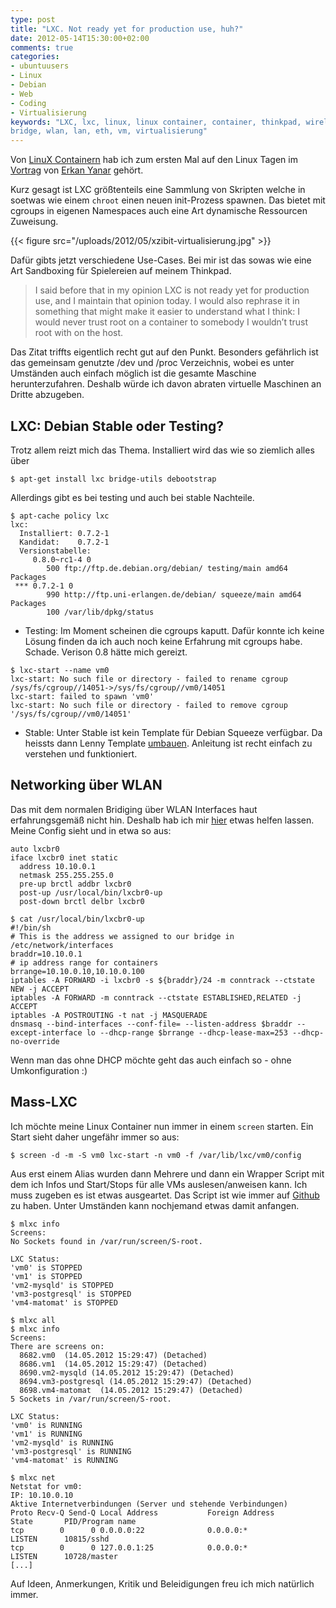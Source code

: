 ```yaml
---
type: post
title: "LXC. Not ready yet for production use, huh?"
date: 2012-05-14T15:30:00+02:00
comments: true
categories:
- ubuntuusers
- Linux
- Debian
- Web
- Coding
- Virtualisierung
keywords: "LXC, lxc, linux, linux container, container, thinkpad, wireless,
bridge, wlan, lan, eth, vm, virtualisierung"
---
```


Von [LinuX Containern](http://lxc.sourceforge.net) hab ich zum ersten Mal auf den
Linux Tagen im [Vortrag](http://chemnitzer.linux-tage.de/2012/vortraege/1035)
von [Erkan Yanar](http://linsenraum.de/erkules) gehört.

Kurz gesagt ist LXC größtenteils eine Sammlung von Skripten welche in
soetwas wie einem `chroot` einen neuen init-Prozess spawnen. Das bietet mit
cgroups in eigenen Namespaces auch eine Art dynamische Ressourcen Zuweisung.

{{< figure src="/uploads/2012/05/xzibit-virtualisierung.jpg" >}}

Dafür gibts jetzt verschiedene Use-Cases. Bei mir ist das sowas wie eine Art
Sandboxing für Spielereien auf meinem Thinkpad.

> I said before that in my opinion LXC is not ready yet for production use, and I
> maintain that opinion today. I would also rephrase it in something that might
> make it easier to understand what I think: I would never trust root on a
> container to somebody I wouldn’t trust root with on the host.

Das Zitat triffts eigentlich recht gut auf den Punkt. Besonders gefährlich ist
das gemeinsam genutzte /dev und /proc Verzeichnis, wobei es unter Umständen auch
einfach möglich ist die gesamte Maschine herunterzufahren. Deshalb würde ich
davon abraten virtuelle Maschinen an Dritte abzugeben.

## LXC: Debian Stable oder Testing?

Trotz allem reizt mich das Thema. Installiert wird das wie so ziemlich alles
über

```
$ apt-get install lxc bridge-utils debootstrap
```

Allerdings gibt es bei testing und auch bei stable Nachteile.

```
$ apt-cache policy lxc
lxc:
  Installiert: 0.7.2-1
  Kandidat:    0.7.2-1
  Versionstabelle:
     0.8.0~rc1-4 0
        500 ftp://ftp.de.debian.org/debian/ testing/main amd64 Packages
 *** 0.7.2-1 0
        990 http://ftp.uni-erlangen.de/debian/ squeeze/main amd64 Packages
        100 /var/lib/dpkg/status
```


* Testing: Im Moment scheinen die cgroups kaputt. Dafür konnte ich keine Lösung
finden da ich auch noch keine Erfahrung mit cgroups habe. Schade. Verison 0.8 hätte mich gereizt.

```
$ lxc-start --name vm0
lxc-start: No such file or directory - failed to rename cgroup /sys/fs/cgroup//14051->/sys/fs/cgroup//vm0/14051
lxc-start: failed to spawn 'vm0'
lxc-start: No such file or directory - failed to remove cgroup '/sys/fs/cgroup//vm0/14051'
```

* Stable: Unter Stable ist kein Template für Debian Squeeze verfügbar. Da
heissts dann Lenny Template [umbauen](http://jtrancas.wordpress.com/2011/02/10/debian-squeeze-lxc-template/).
Anleitung ist recht einfach zu verstehen und funktioniert.

## Networking über WLAN

Das mit dem normalen Bridiging über WLAN Interfaces haut erfahrungsgemäß nicht
hin. Deshalb hab ich mir [hier](http://s3hh.wordpress.com/2011/05/17/lxc-containers-on-a-host-with-wireless/)
etwas helfen lassen. Meine Config sieht und in etwa so aus:

```
auto lxcbr0
iface lxcbr0 inet static
  address 10.10.0.1
  netmask 255.255.255.0
  pre-up brctl addbr lxcbr0
  post-up /usr/local/bin/lxcbr0-up
  post-down brctl delbr lxcbr0
```


```
$ cat /usr/local/bin/lxcbr0-up
#!/bin/sh
# This is the address we assigned to our bridge in /etc/network/interfaces
braddr=10.10.0.1
# ip address range for containers
brrange=10.10.0.10,10.10.0.100
iptables -A FORWARD -i lxcbr0 -s ${braddr}/24 -m conntrack --ctstate NEW -j ACCEPT
iptables -A FORWARD -m conntrack --ctstate ESTABLISHED,RELATED -j ACCEPT
iptables -A POSTROUTING -t nat -j MASQUERADE
dnsmasq --bind-interfaces --conf-file= --listen-address $braddr --except-interface lo --dhcp-range $brrange --dhcp-lease-max=253 --dhcp-no-override
```

Wenn man das ohne DHCP möchte geht das auch einfach so - ohne Umkonfiguration :)

## Mass-LXC

Ich möchte meine Linux Container nun immer in einem `screen` starten. Ein Start
sieht daher ungefähr immer so aus:

```
$ screen -d -m -S vm0 lxc-start -n vm0 -f /var/lib/lxc/vm0/config
```

Aus erst einem Alias wurden dann Mehrere und dann ein Wrapper Script
mit dem ich Infos und Start/Stops für alle VMs auslesen/anweisen kann.
Ich muss zugeben es ist etwas ausgeartet.
Das Script ist wie immer auf [Github](https://gist.github.com/2693967) zu haben. Unter Umständen kann
nochjemand etwas damit anfangen.

```
$ mlxc info
Screens:
No Sockets found in /var/run/screen/S-root.

LXC Status:
'vm0' is STOPPED
'vm1' is STOPPED
'vm2-mysqld' is STOPPED
'vm3-postgresql' is STOPPED
'vm4-matomat' is STOPPED

$ mlxc all
$ mlxc info
Screens:
There are screens on:
  8682.vm0  (14.05.2012 15:29:47) (Detached)
  8686.vm1  (14.05.2012 15:29:47) (Detached)
  8690.vm2-mysqld (14.05.2012 15:29:47) (Detached)
  8694.vm3-postgresql (14.05.2012 15:29:47) (Detached)
  8698.vm4-matomat  (14.05.2012 15:29:47) (Detached)
5 Sockets in /var/run/screen/S-root.

LXC Status:
'vm0' is RUNNING
'vm1' is RUNNING
'vm2-mysqld' is RUNNING
'vm3-postgresql' is RUNNING
'vm4-matomat' is RUNNING

$ mlxc net
Netstat for vm0:
IP: 10.10.0.10
Aktive Internetverbindungen (Server und stehende Verbindungen)
Proto Recv-Q Send-Q Local Address           Foreign Address         State       PID/Program name
tcp        0      0 0.0.0.0:22              0.0.0.0:*               LISTEN      10815/sshd
tcp        0      0 127.0.0.1:25            0.0.0.0:*               LISTEN      10728/master
[...]
```

Auf Ideen, Anmerkungen, Kritik und Beleidigungen freu ich mich natürlich immer.

